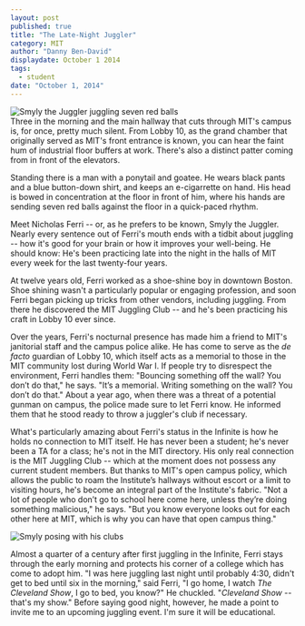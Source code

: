 ```yaml
---
layout: post
published: true
title: "The Late-Night Juggler"
category: MIT
author: "Danny Ben-David"
displaydate: October 1 2014
tags: 
  - student
date: "October 1, 2014"
---
```


![Smyly the Juggler juggling seven red balls](http://i.imgur.com/owrrj34.png "Smyly the Juggler juggling seven red balls")    
Three in the morning and the main hallway that cuts through MIT's campus is, for once, pretty much silent. From Lobby 10, as the grand chamber that originally served as MIT's front entrance is known, you can hear the faint hum of industrial floor buffers at work. There's also a distinct patter coming from in front of the elevators.  

Standing there is a man with a ponytail and goatee. He wears black pants and a blue button-down shirt, and keeps an e-cigarrette on hand. His head is bowed in concentration at the floor in front of him, where his hands are sending seven red balls against the floor in a quick-paced rhythm.

Meet Nicholas Ferri -- or, as he prefers to be known, Smyly the Juggler. Nearly every sentence out of Ferri's mouth ends with a tidbit about juggling -- how it's good for your brain or how it improves your well-being. He should know: He's been practicing late into the night in the halls of MIT every week for the last twenty-four years. 

At twelve years old, Ferri worked as a shoe-shine boy in downtown Boston. Shoe shining wasn't a particularly popular or engaging profession, and soon Ferri began picking up tricks from other vendors, including juggling. From there he discovered the MIT Juggling Club -- and he's been practicing his craft in Lobby 10 ever since.

Over the years, Ferri's nocturnal presence has made him a friend to MIT's janitorial staff and the campus police alike. He has come to serve as the _de facto_ guardian of Lobby 10, which itself acts as a memorial to those in the MIT community lost during World War I. If people try to disrespect the environment, Ferri handles them: "Bouncing something off the wall? You don’t do that," he says. "It’s a memorial. Writing something on the wall? You don’t do that." About a year ago, when there was a threat of a potential gunman on campus, the police made sure to let Ferri know. He informed them that he stood ready to throw a juggler's club if necessary.

What's particularly amazing about Ferri's status in the Infinite is how he holds no connection to MIT itself. He has never been a student; he's never been a TA for a class; he's not in the MIT directory. His only real connection is the MIT Juggling Club -- which at the moment does not possess any current student members. But thanks to MIT's open campus policy, which allows the public to roam the Institute’s hallways without escort or a limit to visiting hours, he's become an integral part of the Institute's fabric. "Not a lot of people who don’t go to school here come here, unless they’re doing something malicious," he says. "But you know everyone looks out for each other here at MIT, which is why you can have that open campus thing."

![Smyly posing with his clubs](http://i.imgur.com/6N8gO3a.png "Nicholas Ferri - aka Smyly the Juggler -  posing with his clubs")

Almost a quarter of a century after first juggling in the Infinite, Ferri stays through the early morning and protects his corner of a college which has come to adopt him. "I was here juggling last night until probably 4:30, didn't get to bed until six in the morning," said Ferri, "I go home, I watch _The Cleveland Show_, I go to bed, you know?" He chuckled. "_Cleveland Show_ -- that's my show." Before saying good night, however, he made a point to invite me to an upcoming juggling event. I'm sure it will be educational.